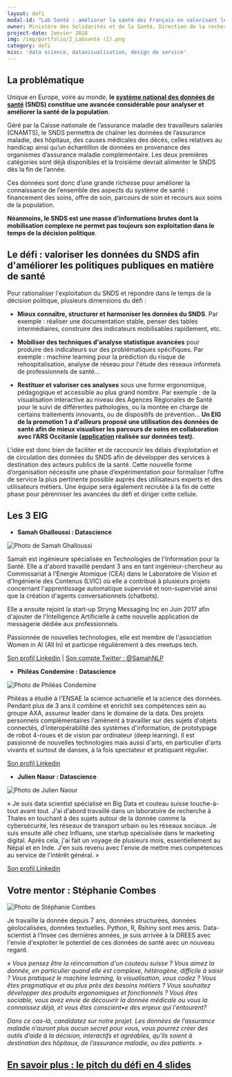 ```yaml
---
layout: defi
modal-id: "Lab Santé : améliorer la santé des Français en valorisant les données du système de santé"
owner: Ministère des Solidarités et de la Santé, Direction de la recherche, des études, de l’évaluation et des statistiques
project-date: Janvier 2018
img: /img/portfolio/2_Labsanté (2).png
category: defi
misc: 'data science, datavisualisation, design de service'
---
```


## La problématique

Unique en Europe, voire au monde, **le [système national des données de
santé](http://drees.solidarites-sante.gouv.fr/etudes-et-statistiques/acces-aux-donnees-de-sante/mise-en-oeuvre-du-systeme-national-des-donnees-de-sante-et-nouveau-cadre-d/article/mise-en-oeuvre-du-systeme-national-des-donnees-de-sante-et-nouveau-cadre-d)
(SNDS) constitue une avancée considérable pour analyser et améliorer
la santé de la population**.

Géré par la Caisse nationale de l’assurance maladie des travailleurs
salariés (CNAMTS), le SNDS permettra de chaîner les données de
l’assurance maladie, des hôpitaux, des causes médicales des décès,
celles relatives au handicap ainsi qu’un échantillon de données en
provenance des organismes d’assurance maladie complémentaire. Les deux
premières catégories sont déjà disponibles et la troisième devrait
alimenter le SNDS dès la fin de l’année.

Ces données sont donc d’une grande richesse pour améliorer la
connaissance de l’ensemble des aspects du système de santé :
financement des soins, offre de soin, parcours de soin et recours aux
soins de la population.

**Néanmoins, le SNDS est une masse d’informations brutes dont la
mobilisation complexe ne permet pas toujours son exploitation dans le
temps de la décision politique**.

## Le défi : valoriser les données du SNDS afin d'améliorer les politiques publiques en matière de santé

Pour rationaliser l'exploitation du SNDS et répondre dans le temps de
la décision politique, plusieurs dimensions du défi :

* **Mieux connaître, structurer et harmoniser les données du
  SNDS**. Par exemple : réaliser une documentation stable, penser des
  tables intermédiaires, construire des indicateurs mobilisables
  rapidement, etc.

* **Mobiliser des techniques d'analyse statistique avancées** pour
  produire des indicateurs sur des problématiques spécifiques. Par
  exemple : machine learning pour la prédiction du risque de
  rehospitalisation, analyse de réseau pour l'étude des réseaux
  informels de professionnels de santé...

* **Restituer et valoriser ces analyses** sous une forme ergonomique,
  pédagogique et accessible au plus grand nombre. Par exemple : de la
  visualisation interactive au niveau des Agences Régionales de Santé
  pour le suivi de différentes pathologies, ou la montée en charge de
  certains traitements innovants, ou de dispositifs de prévention…
  **Un EIG de la promotion 1 a d'ailleurs proposé une utilisation des
  données de santé afin de mieux visualiser les parcours de soins en
  collaboration avec l’ARS Occitanie
  ([application](http://www.eigsante2017.fr/#/) réalisée sur données
  test).**

L'idée est donc bien de faciliter et de raccourcir les délais
d’exploitation et de circulation des données du SNDS afin de
développer des services à destination des acteurs publics de la santé.
Cette nouvelle forme d’organisation nécessite une phase
d’expérimentation pour formaliser l’offre de service la plus
pertinente possible auprès des utilisateurs experts et des
utilisateurs métiers. Une équipe sera également recrutée à la fin de
cette phase pour pérenniser les avancées du défi et diriger cette
cellule.

## Les 3 EIG

* **Samah Ghalloussi : Datascience**

![Photo de Samah Ghalloussi](/img/portfolio/SamahGhalloussi.png)

Samah est ingénieure spécialisée en Technologies de l'Information pour
la Santé. Elle a d'abord travaillé pendant 3 ans en tant
ingénieur-chercheur au Commissariat à l'Energie Atomique (CEA) dans le
Laboratoire de Vision et d'Ingénierie des Contenus (LVIC) où elle a
contribué à plusieurs projets concernant l'apprentissage automatique
supervisé et non-supervisé ainsi que la création d'agents
conversationnels (chatbots).

Elle a ensuite rejoint la start-up Stryng Messaging Inc en Juin 2017
afin d'ajouter de l'Intelligence Artificielle à cette nouvelle
application de messagerie dédiée aux professionnels.

Passionnée de nouvelles technologies, elle est membre de l'association
Women in AI (All In) et participe régulièrement à des meetups tech.

[Son profil Linkedin](https://fr.linkedin.com/in/samahghalloussi) |
[Son compte Twitter : @SamahNLP](https://www.twitter.com/SamahNLP)

* **Philéas Condemine : Datascience**

![Photo de Philéas Condemine](/img/portfolio/PhileasCondemine.png)

Philéas a étudié à l'ENSAE la science actuarielle et la science des
données. Pendant plus de 3 ans il combine et enrichit ses compétences
sein au groupe AXA, assureur leader dans le domaine de la data. Des
projets personnels complémentaires l'amènent à travailler sur des
sujets d'objets connectés, d'interopérabilité des systèmes
d'information, de prototypage de robot 4-roues et de vision par
ordinateur (deep learning). Il est passionné de nouvelles technologies
mais aussi d'arts, en particulier d'arts vivants et surtout de danses,
à la fois spectateur et pratiquant régulier.

[Son profil Linkedin](https://www.linkedin.com/in/phil%C3%A9as-condemine-6a46025a/)

* **Julien Naour : Datascience**

![Photo de Julien Naour](/img/portfolio/JulienNaour.png)

« Je suis data scientist spécialisé en Big Data et couteau suisse
touche-à-tout avant tout. J'ai d'abord travaillé dans un laboratoire
de recherche à Thales en touchant à des sujets autour de la donnée
comme la cybersécurité, les réseaux de transport urbain ou les réseaux
sociaux. Je suis ensuite allé chez Influans, une startup spécialisée
dans le marketing digital. Après cela, j'ai fait un voyage de
plusieurs mois, essentiellement au Népal et en Inde. J'en suis revenu
avec l'envie de mettre mes compétences au service de l'intérêt
général. »

[Son profil Linkedin](https://www.linkedin.com/in/juliennaour/)

## Votre mentor : Stéphanie Combes

![Photo de Stéphanie Combes](/img/portfolio/2_photostephaniecombes.png)

Je travaille la donnée depuis 7 ans, données structurées, données
géolocalisées, données textuelles. Python, R, Rshiny sont mes amis.
Data-scientist à l'Insee ces dernières années, je suis arrivée à la
DREES avec l'envie d'exploiter le potentiel de ces données de santé
avec un nouveau regard.

*« Vous pensez être la réincarnation d'un couteau suisse ? Vous aimez
la donnée, en particulier quand elle est complexe, hétérogène,
difficile à saisir ? Vous pratiquez le machine learning, la
visualisation, vous codez ? Vous êtes pragmatique et au plus près des
besoins métiers ?  Vous souhaitez développer des produits
ergonomiques et fonctionnels ?  Vous êtes sociable, vous avez envie
de découvrir la donnée médicale ou vous la connaissez déjà, et vous
êtes conscient•e des enjeux qui l'entourent?*

*Dans ce cas-là, candidatez sur notre projet. Les données de
l’assurance maladie n’auront plus aucun secret pour vous, vous pourrez
créer des outils d’aide à la décision, interactifs et agréables,
qu’ils soient à destination des hôpitaux, de l’assurance maladie, ou
des patients. »*

## [En savoir plus : le pitch du défi en 4 slides](https://www.slideshare.net/secret/kDdGFby5vTiBbH)

